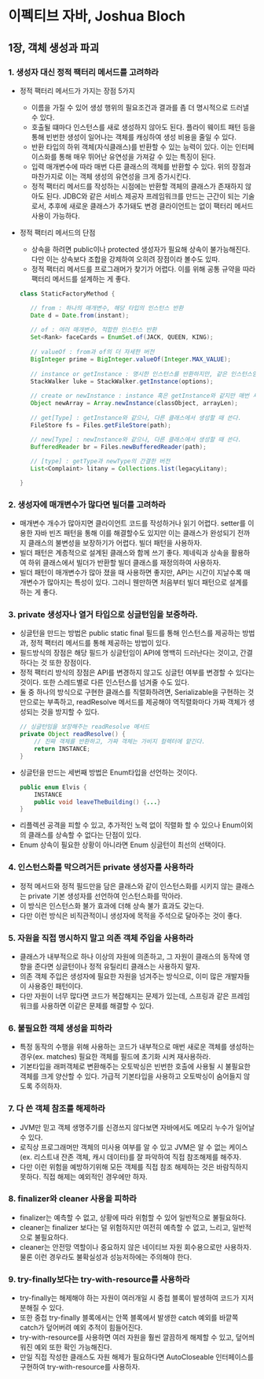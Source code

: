 이펙티브 자바, Joshua Bloch
===

## 1장, 객체 생성과 파괴
### 1. 생성자 대신 정적 팩터리 메서드를 고려햐라   
 - 정적 팩터리 메서드가 가지는 장점 5가지
   - 이름을 가질 수 있어 생성 행위의 필요조건과 결과를 좀 더 명시적으로 드러낼 수 있다.
   - 호출될 떄마다 인스턴스를 새로 생성하지 않아도 된다. 플라이 웨이트 패턴 등을 통해 빈번한 생성이 일어나는 객체를 캐싱하여 생성 비용을 줄일 수 있다.
   - 반환 타입의 하위 객체(자식클래스)를 반환할 수 있는 능력이 있다. 이는 인터페이스화를 통해 매우 뛰어난 유연성을 가져갈 수 있는 특징이 된다.
   - 입력 매개변수에 따라 매번 다른 클래스의 객체를 반환할 수 있다. 위의 장점과 마찬가지로 이는 객체 생성의 유연성을 크게 증가시킨다.
   - 정적 팩터리 메서드를 작성하는 시점에는 반환할 객체의 클래스가 존재하지 않아도 된다. JDBC와 같은 서비스 제공자 프레임워크를 만드는 근간이 되는 기술로서, 추후에 새로운 클래스가 추가돼도 변경 클라이언트는 없이 팩터리 메서드 사용이 가능하다.
 - 정적 팩터리 메서드의 단점
   - 상속을 하려면 public이나 protected 생성자가 필요해 상속이 불가능해진다. 다만 이는 상속보다 조합을 강제하여 오히려 장점이라 볼수도 있따.
   - 정적 팩터리 메서드를 프로그래머가 찾기가 어렵다. 이를 위해 공통 규약을 따라 팩터리 메서드를 설계하는 게 좋다.

   ```java
   class StaticFactoryMethod {
   
      // from : 하나의 매개변수, 해당 타입의 인스턴스 반환
      Date d = Date.from(instant);
      
      // of : 여러 매개변수, 적합한 인스턴스 반환
      Set<Rank> faceCards = EnumSet.of(JACK, QUEEN, KING);
      
      // valueOf : from과 of의 더 자세한 버전
      BigInteger prime = BigInteger.valueOf(Integer.MAX_VALUE);
      
      // instance or getInstance : 명시한 인스턴스를 반환하지만, 같은 인스턴스임을 보장하지 않음
      StackWalker luke = StackWalker.getInstance(options);
      
      // create or newInstance : instance 혹은 getInstance와 같지만 매번 새로운 인스턴스를 반환한다.
      Object newArray = Array.newInstance(classObject, arrayLen);
      
      // get[Type] : getInstance와 같으나, 다른 클래스에서 생성할 때 쓴다.
      FileStore fs = Files.getFileStore(path);
   
      // new[Type] : newInstance와 같으나, 다른 클래스에서 생성할 때 쓴다.
      BufferedReader br = Files.newBufferedReader(path);
      
      // [type] : getType과 newType의 간결한 버전
      List<Complaint> litany = Collections.list(legacyLitany);
   
   }
   ```

### 2. 생성자에 매개변수가 많다면 빌더를 고려하라
- 매개변수 개수가 많아지면 클라이언트 코드를 작성하거나 읽기 어렵다. setter를 이용한 자바 빈즈 패턴을 통해 이를 해결할수도 있지만 이는 클래스가 완성되기 전까지 클래스의 불변성을 보장하기가 어렵다. 빌더 패턴을 사용하자.
- 빌더 패턴은 계층적으로 설계된 클래스와 함께 쓰기 좋다. 제네릭과 상속을 활용하여 하위 클래스에서 빌더가 반환할 빌더 클래스를 재정의하여 사용하자.
- 빌더 패턴이 매개변수가 많아 졌을 때 사용하면 좋지만, API는 시간이 지날수록 매개변수가 많아지는 특성이 있다. 그러니 웬만하면 처음부터 빌더 패턴으로 설계를 하는 게 좋다.

### 3. private 생성자나 열거 타입으로 싱글턴임을 보증하라.
- 싱글턴을 만드는 방법은 public static final 필드를 통해 인스턴스를 제공하는 방법과, 정적 팩터리 메서드를 통해 제공하는 방법이 있다.
- 필드방식의 장점은 해당 필드가 싱글턴임이 API에 명백히 드러난다는 것이고, 간결하다는 것 또한 장점이다.
- 정적 팩터리 방식의 장점은 API를 변경하지 않고도 싱글턴 여부를 변경할 수 있다는 것이다. 또한 스레드별로 다른 인스턴스를 넘겨줄 수도 있다.
- 둘 중 하나의 방식으로 구현한 클래스를 직렬화하려면, Serializable을 구현하는 것만으로는 부족하고, readResolve 메서드를 제공해야 역직렬화마다 가짜 객체가 생성되는 것을 방지할 수 있다.
   ```java
   // 싱글턴임을 보장해주는 readResolve 메서드
   private Object readResolve() {
       // 진짜 객체를 반환하고, 가짜 객체는 가비지 컬렉터에 맡긴다.
       return INSTANCE;
   }
   ```
- 싱글턴을 만드는 세번째 방법은 Enum타입을 선언하는 것이다.
   ```java
   public enum Elvis {
       INSTANCE
       public void leaveTheBuilding() {...}
   }
   ```
- 리플렉션 공격을 피할 수 있고, 추가적인 노력 없이 직렬화 할 수 있으나 Enum이외의 클래스를 상속할 수 없다는 단점이 있다.
- Enum 상속이 필요한 상황이 아니라면 Enum 싱글턴이 최선의 선택이다.

### 4. 인스턴스화를 막으려거든 private 생성자를 사용하라
- 정적 메서드와 정적 필드만을 담은 클래스와 같이 인스턴스화를 시키지 않는 클래스는 private 기본 생성자를 선언하여 인스턴스화를 막아라.
- 이 방식은 인스턴스화 불가 효과에 더해 상속 불가 효과도 갖는다.
- 다만 이런 방식은 비직관적이니 생성자에 목적을 주석으로 달아주는 것이 좋다.

### 5. 자원을 직접 명시하지 말고 의존 객체 주입을 사용하라
- 클래스가 내부적으로 하나 이상의 자원에 의존하고, 그 자원이 클래스의 동작에 영향을 준다면 싱글턴이나 정적 유틸리티 클래스는 사용하지 말자.
- 의존 객체 주입은 생성자에 필요한 자원을 넘겨주는 방식으로, 이미 많은 개발자들이 사용중인 패턴이다.
- 다만 자원이 너무 많다면 코드가 복잡해지는 문제가 있는데, 스프링과 같은 프레임워크를 사용하면 이같은 문제를 해결할 수 있다.

### 6. 불필요한 객체 생성을 피하라
- 특정 동작의 수행을 위해 사용하는 코드가 내부적으로 매번 새로운 객체를 생성하는 경우(ex. matches) 필요한 객체를 필드에 초기화 시켜 재사용하라.
- 기본타입을 래퍼객체로 변환해주는 오토박싱은 빈번한 호출에 사용될 시 불필요한 객체를 크게 양산할 수 있다. 가급적 기본타입을 사용하고 오토박싱이 숨어들지 않도록 주의하자.

### 7. 다 쓴 객체 참조를 해제하라
- JVM만 믿고 객체 생명주기를 신경쓰지 않다보면 자바에서도 메모리 누수가 일어날 수 있다.
- 로직상 프로그래머만 객체의 미사용 여부를 알 수 있고 JVM은 알 수 없는 케이스(ex. 리스트내 잔존 객체, 캐시 데이터)를 잘 파악하여 직접 참조해제를 해주자.
- 다만 이런 위험을 예방하기위해 모든 객체를 직접 참조 해제하는 것은 바람직하지 못하다. 직접 해제는 예외적인 경우에만 하자.

### 8. finalizer와 cleaner 사용을 피하라
- finalizer는 예측할 수 없고, 상황에 따라 위험할 수 있어 일반적으로 불필요하다.
- cleaner는 finalizer 보다는 덜 위험하지만 여전히 예측할 수 없고, 느리고, 일반적으로 불필요하다.
- cleaner는 안전망 역할이나 중요하지 않은 네이티브 자원 회수용으로만 사용하자. 물론 이런 경우라도 불확실성과 성능저하에는 주의해야 한다.

### 9. try-finally보다는 try-with-resource를 사용하라
- try-finally는 해제해야 하는 자원이 여러개일 시 중첩 블록이 발생하여 코드가 지저분해질 수 있다.
- 또한 중첩 try-finally 블록에서는 안쪽 블록에서 발생한 catch 예외를 바깥쪽 catch가 덮어버려 예외 추적이 힘들어진다.
- try-with-resource를 사용하면 여러 자원을 훨씬 깔끔하게 해제할 수 있고, 덮어씌워진 예외 또한 확인 가능해진다.
- 만일 직접 작성한 클래스도 자원 해제가 필요하다면 AutoCloseable 인터페이스를 구현하여 try-with-resource를 사용하자.
